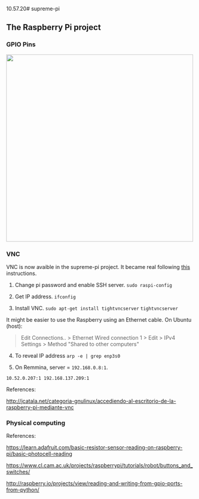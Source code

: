 10.57.20# supreme-pi
## The Raspberry Pi project

### GPIO Pins
<img src="http://i.stack.imgur.com/Ct2JG.png" width="500">

### VNC

VNC is now avaible in the supreme-pi project. It became real following [this](http://computers.tutsplus.com/tutorials/take-control-of-your-raspberry-pi-using-your-mac-pc-ipad-or-phone--mac-54603) instructions.

1. Change pi password and enable SSH server.
``sudo raspi-config``

2. Get IP address.
``ifconfig``

3. Install VNC.
``sudo apt-get install tightvncserver``
``tightvncserver``

It might be easier to use the Raspberry using an Ethernet cable. On Ubuntu (host):
> Edit Connections.. > Ethernet Wired connection 1 > Edit > IPv4 Settings > Method "Shared to other computers"

4. To reveal IP address
``arp -e | grep enp3s0``

5. On Remmina, server = ``192.168.0.8:1``.

``10.52.0.207:1
192.168.137.209:1``

References:

http://jcatala.net/categoria-gnulinux/accediendo-al-escritorio-de-la-raspberry-pi-mediante-vnc

### Physical computing

References:

https://learn.adafruit.com/basic-resistor-sensor-reading-on-raspberry-pi/basic-photocell-reading

https://www.cl.cam.ac.uk/projects/raspberrypi/tutorials/robot/buttons_and_switches/

http://raspberry.io/projects/view/reading-and-writing-from-gpio-ports-from-python/
